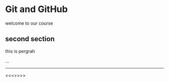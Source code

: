 # Git and GitHub
welcome to our course

## second section 
this is pergrah 

...

----
<<<<dsfsfsfs>>>>>

